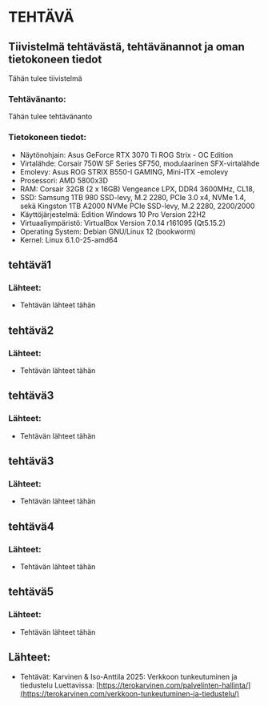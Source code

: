 # TEHTÄVÄ

## Tiivistelmä tehtävästä, tehtävänannot ja oman tietokoneen tiedot
Tähän tulee tiivistelmä 

### Tehtävänanto:
   Tähän tulee tehtävänanto
  
### Tietokoneen tiedot: 
- Näytönohjain: Asus GeForce RTX 3070 Ti ROG Strix - OC Edition
- Virtalähde: Corsair 750W SF Series SF750, modulaarinen SFX-virtalähde
- Emolevy: Asus ROG STRIX B550-I GAMING, Mini-ITX -emolevy
- Prosessori: AMD 5800x3D
- RAM: Corsair 32GB (2 x 16GB) Vengeance LPX, DDR4 3600MHz, CL18,
- SSD: Samsung 1TB 980 SSD-levy, M.2 2280, PCIe 3.0 x4, NVMe 1.4, sekä Kingston 1TB A2000 NVMe PCIe SSD-levy, M.2 2280, 2200/2000
- Käyttöjärjestelmä: Edition	Windows 10 Pro Version	22H2
- Virtuaaliympäristö: VirtualBox Version 7.0.14 r161095 (Qt5.15.2)
- Operating System: Debian GNU/Linux 12 (bookworm)  
- Kernel: Linux 6.1.0-25-amd64

## tehtävä1

### Lähteet:
- Tehtävän lähteet tähän

## tehtävä2

### Lähteet:
- Tehtävän lähteet tähän

## tehtävä3

### Lähteet:
- Tehtävän lähteet tähän

## tehtävä3

### Lähteet:
- Tehtävän lähteet tähän
   
## tehtävä4

### Lähteet:
- Tehtävän lähteet tähän

## tehtävä5

### Lähteet:
- Tehtävän lähteet tähän

## Lähteet:
  -  Tehtävät: Karvinen & Iso-Anttila 2025: Verkkoon tunkeutuminen ja tiedustelu Luettavissa: [https://terokarvinen.com/palvelinten-hallinta/](https://terokarvinen.com/verkkoon-tunkeutuminen-ja-tiedustelu/)
